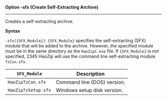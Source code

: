 ﻿**Option -sfx (Create Self-Extracting Archive)**

--------------------------------------------------------------------------------

Creates a self-extracting archive.

**Syntax**

`-sfx[{SFX_Module}]`: `{SFX_Module}` specifies the self-extracting (SFX) module that will be added to the archive. However, the specified module must be in the same directory as the `HaoZipC.exe` file. If `{SFX_Module}` is not specified, 2345 HaoZip will use the command line self-extracting module `7zCon.sfx`.

| `SFX_Module`      | Description                                         |
|--------------------|-----------------------------------------------------|
| `HaoZip7zCon.sfx`  | Command line (DOS) version.                        |
| `HaoZip7zSetup.sfx` | Windows setup disk version.                        |
